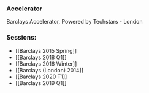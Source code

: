 
### Accelerator
Barclays Accelerator, Powered by Techstars - London
 
### Sessions: 
- [[Barclays 2015 Spring]]
- [[Barclays 2018 Q1]]
- [[Barclays 2016 Winter]]
- [[Barclays (London) 2014]]
- [[Barclays 2020 T1]]
- [[Barclays 2019 Q1]]


